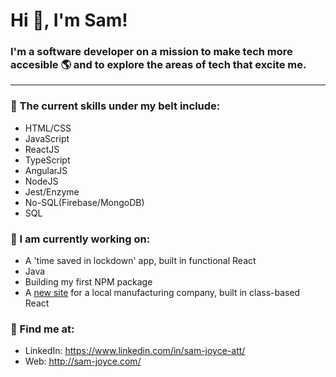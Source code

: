 # Hi 👋, I'm Sam!
### I'm a software developer on a mission to make tech more accesible 🌎 and to explore the areas of tech that excite me.
-------------------------------------

### 🥋 The current skills under my belt include:
* HTML/CSS
* JavaScript
* ReactJS
* TypeScript
* AngularJS
* NodeJS
* Jest/Enzyme 
* No-SQL(Firebase/MongoDB)
* SQL
   

### 🌱 I am currently working on:
* A 'time saved in lockdown' app, built in functional React 
* Java
* Building my first NPM package
* A [new site](https://offshore-stainless.firebaseapp.com/) for a local manufacturing company, built in class-based React

### 📮 Find me at:
* LinkedIn: https://www.linkedin.com/in/sam-joyce-att/
* Web: http://sam-joyce.com/
